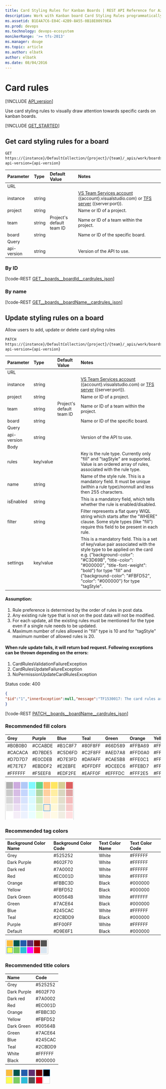 ```yaml
---
title: Card Styling Rules for Kanban Boards | REST API Reference for Azure DevOps Services and Team Foundation Server
description: Work with Kanban board Card Styling Rules programmatically using the REST APIs for Azure DevOps Services and Team Foundation Server. 
ms.assetid: B1E4A7C6-E04C-42B9-8A55-0B18E00970EA
ms.prod: devops
ms.technology: devops-ecosystem
monikerRange: '>= tfs-2013'
ms.manager: douge
ms.topic: article
ms.author: elbatk
author: elbatk
ms.date: 08/04/2016
---
```


# Card rules
[!INCLUDE [API_version](../_data/version2-preview1.md)]

Use card styling rules to visually draw attention towards specific cards on kanban boards.

[!INCLUDE [GET_STARTED](../_data/get-started.md)]

## Get card styling rules for a board
<a name="getcardstylingrulesforaboard" />

```no-highlight
GET https://{instance}/DefaultCollection/{project}/{team}/_apis/work/boards/{board}/cardrulesettings?api-version={api-version}
```

| Parameter | Type    |Default Value | Notes	
|:----------|:--------|:------------ |:------------------------------
| URL
| instance  | string  | | [VS Team Services account](/azure/devops/integrate/get-started/rest/basics) ({account}.visualstudio.com) or [TFS server](/azure/devops/integrate/get-started/rest/basics) ({server:port}).
| project   | string  | | Name or ID of a project.
| team	    | string  | Project's default team ID | Name or ID of a team within the project.
| board	| string  || Name or ID of the specific board.
| Query
| api-version | string  || Version of the API to use.

### By ID

[!code-REST [GET__boards__boardId__cardrules_json](./_data/GET__work_boards__boardId__cardrulesettings.json)]

### By name

[!code-REST [GET__boards__boardName__cardrules_json](./_data/GET__work_boards__boardName__cardrulesettings.json)]

## Update styling rules on a board
<a name="updatecardstylingrulesonaboard" />
Allow users to add, update or delete card styling rules 

```no-highlight
PATCH https://{instance}/DefaultCollection/{project}/{team}/_apis/work/boards/{board}/cardrulesettings?api-version={api-version}
```

| Parameter | Type    |Default Value | Notes	
|:----------|:--------|:--------|:------------------------------
| URL
| instance  | string  |   | [VS Team Services account](/azure/devops/integrate/get-started/rest/basics) ({account}.visualstudio.com) or [TFS server](/azure/devops/integrate/get-started/rest/basics) ({server:port}).
| project   | string  |  | Name or ID of a project.
| team	    | string  | Project's default team ID | Name or ID of a team within the project.
| board	| string  |  | Name or ID of the specific board.
| Query
| api-version | string  |  | Version of the API to use.
| Body
| rules	| key/value	| | Key is the rule type. Currently only "fill" and "tagStyle" are supported. Value is an ordered array of rules, associated with the rule type.
| name	| string	| | Name of the style rule. This is a mandatory field. It must be unique (within a rule type)/nonnull and less then 255 characters.
| isEnabled	| string	|  | This is a mandatory field, which tells whether the rule is enabled/disabled.
| filter	| string	| | Filter represents a flat query WIQL string which starts after the "WHERE" clause. Some style types (like "fill") require this field to be present in each rule.
| settings	| key/value	| | This is a mandatory field. This is a set of key/value pair associated with the style type to be applied on the card e.g. {"background-color": "#C3D69B", "title-color": "#000000", "title-font-weight": "bold"} for type "fill" and  {"background-color": "#FBFD52", "color": "#000000"} for type "tagStyle".

#### Assumption:
1. Rule preference is determined by the order of rules in post data.
2. Any existing rule type that is not on the post data will not be modified.
3. For each update, all the existing rules must be mentioned for the type even if a single rule needs to be updated.
4. Maximum number of rules allowed in "fill" type is 10 and for "tagStyle" maximum number of allowed rules is 20.

#### When rule update fails, it will return bad request. Following exceptions can be thrown depending on the errors:
1. CardRulesValidationFailureException
2. CardRulesUpdateFailureException
3. NoPermissionUpdateCardRulesException

Status code: 400
```json
{
"$id":"1","innerException":null,"message":"TF1530017: The card rules are invalid. Error message: isEnabled field should either be true or false.","typeName":"Microsoft.TeamFoundation.Agile.Common.Exceptions.CardRulesValidationFailureException, Microsoft.TeamFoundation.Agile.Common, Version=14.0.0.0, Culture=neutral, PublicKeyToken=b03f5f7f11d50a3a","typeKey":"CardRulesValidationFailureException","errorCode":0,"eventId":3000
}
```

[!code-REST [PATCH__boards__boardName__cardrules_json](./_data/PATCH__work_boards__boardName__cardrulesettings.json)]

### Recommended fill colors

| Grey | Purple    | Blue | Teal | Green | Orange | Yellow | Beige | Red	
|:----------|:--------|:--------|:--------|:--------|:--------|:--------|:--------|:--------
| #B0B0B0 | #CCABDE | #B1C8F7 | #80F8FF | #66D589 | #FFBA69 | #FFE660 | #D6CE95 | #DE5E5E
| #CACACA | #D7BDE5 | #C5D6FD | #C2F8FF | #AED7A8 | #FFD0A0 | #FFEEA2 | #D9D6C0 | #E0A3A3
| #D7D7D7 | #E0CDEB | #D7E3FD | #DAFAFF | #CAE5B8 | #FFE0C1 | #FFF4C2 | #E2DECC | #F4BABA
| #E7E7E7 | #EBDDF2 | #E2EBFE | #DFFDFF | #DCEEC6 | #FFEBD7 | #FFF8D7 | #E4E2D6 | #F7CBCB
| #FFFFFF | #F5EEF8 | #EDF2FE | #EAFF0F | #EFFFDC | #FFF2E5 | #FFFAE5 | #F1EDE2 | #FFDFE0

![Recommended fill colors](./_img/fill.png)

### Recommended tag colors

|Background Color Name | Background Color Code | Text Color Name | Text Color Code
|:----------|:--------|:--------|:--------
| Grey | #525252 | White | #FFFFFF
| Dark Purple |  #602F70 | White |#FFFFFF
| Dark red | #7A0002 | White |#FFFFFF
| Red | #EC001D | White |#FFFFFF
| Orange | #FBBC3D | Black |#000000
| Yellow | #FBFD52 | Black| #000000
| Dark Green | #00564B | White |#FFFFFF
| Green | #7ACE64 | Black| #000000
| Blue | #245CAC | White | #FFFFFF
| Teal | #2CBDD9 | Black| #000000
| Purple | #FF00FF | White |#FFFFFF
| Default | #D9E6F1 | Black | #000000

![Recommended tag colors](./_img/tagColor.png)

### Recommended title colors

| Name | Code
|:----------|:--------
| Grey | #525252
| Dark Purple |  #602F70
| Dark red | #7A0002
| Red | #EC001D
| Orange | #FBBC3D
| Yellow | #FBFD52
| Dark Green | #00564B
| Green | #7ACE64
| Blue | #245CAC
| Teal | #2CBDD9
| White | #FFFFFF
| Black | #000000

![Recommended title colors](./_img/titleColor.png)
